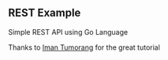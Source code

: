 ## REST Example
Simple REST API using Go Language

Thanks to [Iman Tumorang](https://github.com/bxcodec "Github") for the great tutorial
